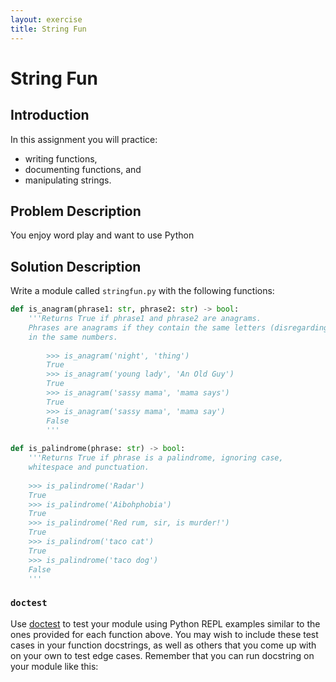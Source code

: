 ```yaml
---
layout: exercise
title: String Fun
---
```


# String Fun

## Introduction

In this assignment you will practice:

- writing functions,
- documenting functions, and
- manipulating strings.

## Problem Description

You enjoy word play and want to use Python 

## Solution Description

Write a module called `stringfun.py` with the following functions:

```python
def is_anagram(phrase1: str, phrase2: str) -> bool:
    '''Returns True if phrase1 and phrase2 are anagrams.  
    Phrases are anagrams if they contain the same letters (disregarding case)
    in the same numbers.
        
        >>> is_anagram('night', 'thing')
        True
        >>> is_anagram('young lady', 'An Old Guy')
        True 
        >>> is_anagram('sassy mama', 'mama says')
        True
        >>> is_anagram('sassy mama', 'mama say')
        False
        '''
    
def is_palindrome(phrase: str) -> bool:
    '''Returns True if phrase is a palindrome, ignoring case, 
    whitespace and punctuation.
    
    >>> is_palindrome('Radar')
    True
    >>> is_palindrome('Aibohphobia')
    True
    >>> is_palindrome('Red rum, sir, is murder!')
    True
    >>> is_palindrom('taco cat')
    True
    >>> is_palindrome('taco dog')
    False
    '''
```


### `doctest`

Use [doctest](https://docs.python.org/3/library/doctest.html) to test your module using Python REPL examples similar to the ones provided for each function above.  You may wish to include these test cases in your function docstrings, as well as others that you come up with on your own to test edge cases.  Remember that you can run docstring on your module like this:
